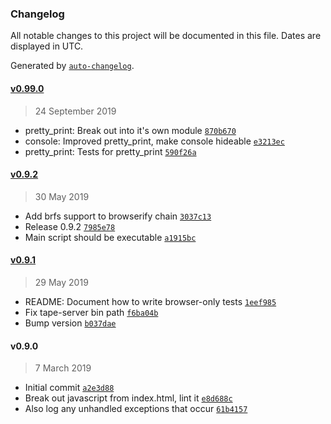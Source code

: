 ### Changelog

All notable changes to this project will be documented in this file. Dates are displayed in UTC.

Generated by [`auto-changelog`](https://github.com/CookPete/auto-changelog).

#### [v0.99.0](https://github.com/lentinj/tape-server/compare/v0.9.2...v0.99.0)

> 24 September 2019

- pretty_print: Break out into it's own module [`870b670`](https://github.com/lentinj/tape-server/commit/870b670c838cb98e246dacf9dcaafd6a2b460562)
- console: Improved pretty_print, make console hideable [`e3213ec`](https://github.com/lentinj/tape-server/commit/e3213ec54a2924695e4e2a4980b1de56e4348329)
- pretty_print: Tests for pretty_print [`590f26a`](https://github.com/lentinj/tape-server/commit/590f26a7a225379eacfc6e6cdcfb55a88e3de9b0)

#### [v0.9.2](https://github.com/lentinj/tape-server/compare/v0.9.1...v0.9.2)

> 30 May 2019

- Add brfs support to browserify chain [`3037c13`](https://github.com/lentinj/tape-server/commit/3037c13c14fa785c44b2da7d211982e8fb49a94b)
- Release 0.9.2 [`7985e78`](https://github.com/lentinj/tape-server/commit/7985e78fc13e010ee05d0cf758de5a4e1d8332fc)
- Main script should be executable [`a1915bc`](https://github.com/lentinj/tape-server/commit/a1915bc4a1520ff83addf6e4a36fc78d9337d62d)

#### [v0.9.1](https://github.com/lentinj/tape-server/compare/v0.9.0...v0.9.1)

> 29 May 2019

- README: Document how to write browser-only tests [`1eef985`](https://github.com/lentinj/tape-server/commit/1eef9851495490bc771231b548f0ac6da89548f9)
- Fix tape-server bin path [`f6ba04b`](https://github.com/lentinj/tape-server/commit/f6ba04b44cda009f1ed239bc5bf7787c672fec39)
- Bump version [`b037dae`](https://github.com/lentinj/tape-server/commit/b037daec1fb4587cd4e86f7909e9883e91af7c40)

#### v0.9.0

> 7 March 2019

- Initial commit [`a2e3d88`](https://github.com/lentinj/tape-server/commit/a2e3d88a6d4123e204fc1540d888e2f91f168a89)
- Break out javascript from index.html, lint it [`e8d688c`](https://github.com/lentinj/tape-server/commit/e8d688cf0a7f479f76e76eb0562f0cbeaabe8b0e)
- Also log any unhandled exceptions that occur [`61b4157`](https://github.com/lentinj/tape-server/commit/61b4157940cbae16290dea60024f16c0de7b63d2)
